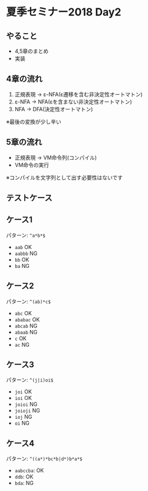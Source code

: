 # 夏季セミナー2018 Day2

## やること
- 4,5章のまとめ
- 実装


## 4章の流れ
1. 正規表現 -> ε-NFA(ε遷移を含む非決定性オートマトン)
1. ε-NFA -> NFA(εを含まない非決定性オートマトン)
1. NFA -> DFA(決定性オートマトン)

※最後の変換が少し辛い

## 5章の流れ
- 正規表現 -> VM命令列(コンパイル)
- VM命令の実行

※コンパイルを文字列として出す必要性はないです

## テストケース

## ケース1
パターン: `^a*b*$`

- `aab` OK
- `aabbb` NG
- `bb` OK
- `ba` NG

## ケース2
パターン: `^(ab)*c$`

- `abc` OK
- `ababac` OK
- `abcab` NG
- `abaab` NG
- `c` OK
- `ac` NG

## ケース3
パターン: `^(j|i)oi$`

- `joi` OK
- `ioi` OK
- `joioi` NG
- `joioji` NG
- `ioj` NG
- `oi` NG

## ケース4
パターン: `^((a*)*bc*b|d*)b*a*$`

- `aabccba`: OK
- `ddb`: OK
- `bda`: NG
